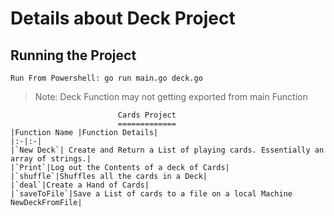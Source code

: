 # Details about Deck Project


## Running the Project

`Run From Powershell: go run main.go deck.go`

>Note: Deck Function may not getting exported from main Function

                            Cards Project
                            =============
    |Function Name |Function Details|                            
    |:-|:-|
    |`New Deck`| Create and Return a List of playing cards. Essentially an array of strings.|
    |`Print`|Log out the Contents of a deck of Cards|
    |`shuffle`|Shuffles all the cards in a Deck|
    |`deal`|Create a Hand of Cards|
    |`saveToFile`|Save a List of cards to a file on a local Machine
    NewDeckFromFile|